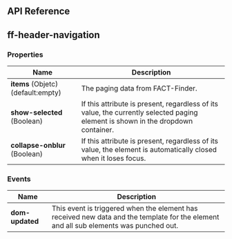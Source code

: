## API Reference
## ff-header-navigation

### Properties

| Name | Description |
| ---- | ----------- |
|**items** (Objetc) (default:empty)| The paging data from FACT-Finder.|
|**show-selected** (Boolean)|  If this attribute is present, regardless of its value, the currently selected paging element is shown in the dropdown container.|
|**collapse-onblur** (Boolean)|  If this attribute is present, regardless of its value, the element is automatically closed when it loses focus.|

### Events

| Name | Description |
| ---- | ----------- |
|**dom-updated**|  This event is triggered when the element has received new data and the template for the element and all sub elements was punched out.|